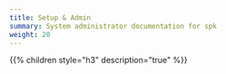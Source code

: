 ```yaml
---
title: Setup & Admin
summary: System administrator documentation for spk
weight: 20
---
```


{{% children style="h3" description="true" %}}
